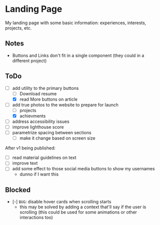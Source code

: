 # Landing Page

My landing page with some basic information: experiences, interests, projects, etc.

## Notes

- Buttons and Links don't fit in a single component (they could in a different project)

## ToDo

- [ ] add utility to the primary buttons
  - [ ] Download resume
  - [x] read More buttons on article
- [ ] add true photos to the website to prepare for launch
  - [ ] projects
  - [x] achievments
- [ ] address accessibility issues
- [ ] improve lighthouse score
- [ ] parametrize spacing between sections
  - [ ] make it change based on screen size

After v1 being published:
- [ ] read material guidelines on text
- [ ] improve text
- [ ] add some effect to those social media buttons to show my usernames
  - dunno if I want this


## Blocked

- [-] `BUG`: disable hover cards when scrolling starts
  - this may be solved by adding a context that'll say if the user is scrolling (this could be used for some animations or other interactions too)
